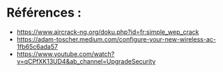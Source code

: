 
# Références : 
- https://www.aircrack-ng.org/doku.php?id=fr:simple_wep_crack
- https://adam-toscher.medium.com/configure-your-new-wireless-ac-1fb65c6ada57
- https://www.youtube.com/watch?v=qCPfXK13UD4&ab_channel=UpgradeSecurity


